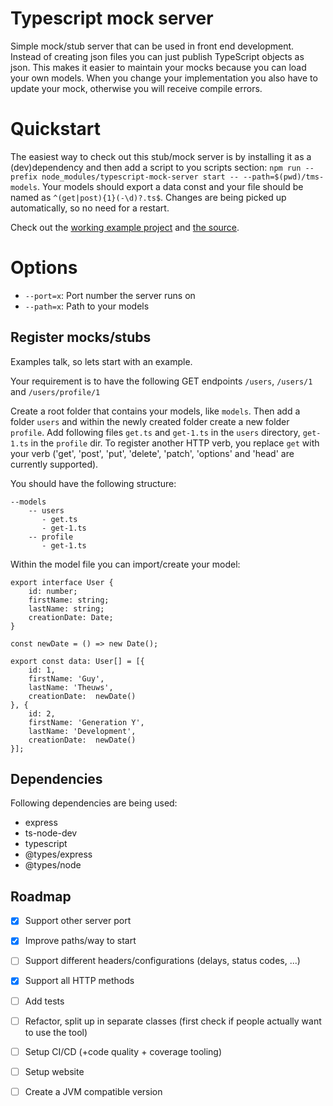 # Typescript mock server
Simple mock/stub server that can be used in front end development. Instead of creating json files you can just publish TypeScript objects as json. 
This makes it easier to maintain your mocks because you can load your own models. When you change your implementation you also 
have to update your mock, otherwise you will receive compile errors.

# Quickstart
The easiest way to check out this stub/mock server is by installing it as a (dev)dependency and then 
add a script to you scripts section: `npm run --prefix node_modules/typescript-mock-server start -- --path=$(pwd)/tms-models`. 
Your models should export a data const and your file should be named as `^(get|post){1}(-\d)?.ts$`. 
Changes are being picked up automatically, so no need for a restart.

Check out the [working example project](https://github.com/GuyT07/typescript-mock-server-examle) and [the source](https://github.com/GuyT07/typescript-mock-server/tree/main/tms-models/users).

# Options
- `--port=x`: Port number the server runs on
- `--path=x`: Path to your models

## Register mocks/stubs
Examples talk, so lets start with an example.

Your requirement is to have the following GET endpoints `/users`, `/users/1` and `/users/profile/1`

Create a root folder that contains your models, like `models`. Then add a folder `users` and within the newly created folder 
create a new folder `profile`. Add following files `get.ts` and `get-1.ts` in the `users` directory, `get-1.ts` in the `profile` dir. 
To register another HTTP verb, you replace `get` with your verb ('get', 'post', 'put', 'delete', 'patch', 'options' and 'head' are currently supported).

You should have the following structure:

```
--models
    -- users
       - get.ts
       - get-1.ts
    -- profile
       - get-1.ts
```

Within the model file you can import/create your model:

```
export interface User {
    id: number;
    firstName: string;
    lastName: string;
    creationDate: Date;
}

const newDate = () => new Date();

export const data: User[] = [{
    id: 1,
    firstName: 'Guy',
    lastName: 'Theuws',
    creationDate:  newDate()
}, {
    id: 2,
    firstName: 'Generation Y',
    lastName: 'Development',
    creationDate:  newDate()
}];
```

## Dependencies
Following dependencies are being used:

- express
- ts-node-dev
- typescript
- @types/express
- @types/node

## Roadmap
- [x] Support other server port
- [x] Improve paths/way to start
- [ ] Support different headers/configurations (delays, status codes, ...)
- [x] Support all HTTP methods
- [ ] Add tests
- [ ] Refactor, split up in separate classes (first check if people actually want to use the tool)
- [ ] Setup CI/CD (+code quality + coverage tooling)
- [ ] Setup website
- [ ] Create a JVM compatible version

